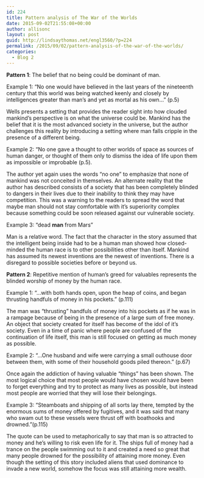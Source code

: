 ```yaml
---
id: 224
title: Pattern analysis of The War of the Worlds
date: 2015-09-02T21:55:08+00:00
author: allisonc
layout: post
guid: http://lindsaythomas.net/engl3560/?p=224
permalink: /2015/09/02/pattern-analysis-of-the-war-of-the-worlds/
categories:
  - Blog 2
---
```

**Pattern 1**: The belief that no being could be dominant of man.

Example 1: &#8220;No one would have believed in the last years of the nineteenth century that this world was being watched keenly and closely by intelligences greater than man&#8217;s and yet as mortal as his own&#8230;&#8221; (p.5)

Wells presents a setting that provides the reader sight into how clouded mankind&#8217;s perspective is on what the universe could be. Mankind has the belief that it is the most advanced society in the universe, but the author challenges this reality by introducing a setting where man falls cripple in the presence of a different being.

Example 2: &#8220;No one gave a thought to other worlds of space as sources of human danger, or thought of them only to dismiss the idea of life upon them as impossible or improbable (p.5).

The author yet again uses the words &#8220;no one&#8221; to emphasize that none of mankind was not conceited in themselves. An alternate reality that the author has described consists of a society that has been completely blinded to dangers in their lives due to their inability to think they may have competition. This was a warning to the readers to spread the word that maybe man should not stay comfortable with it&#8217;s superiority complex because something could be soon released against our vulnerable society.

Example 3: &#8220;dead **man** from Mars&#8221;

Man is a relative word. The fact that the character in the story assumed that the intelligent being inside had to be a human man showed how closed-minded the human race is to other possibilities other than itself. Mankind has assumed its newest inventions are the newest of inventions. There is a disregard to possible societies before or beyond us.

**Pattern 2**: Repetitive mention of human&#8217;s greed for valuables represents the blinded worship of money by the human race.

Example 1: &#8220;&#8230;with both hands open, upon the heap of coins, and began thrusting handfuls of money in his pockets.&#8221; (p.111)

The man was &#8220;thrusting&#8221; handfuls of money into his pockets as if he was in a rampage because of being in the presence of a large sum of free money. An object that society created for itself has become of the idol of it&#8217;s society. Even in a time of panic where people are confused of the continuation of life itself, this man is still focused on getting as much money as possible.

Example 2: &#8220;&#8230;One husband and wife were carrying a small outhouse door between them, with some of their household goods piled thereon.&#8221; (p.67)

Once again the addiction of having valuable &#8220;things&#8221; has been shown. The most logical choice that most people would have chosen would have been to forget everything and try to protect as many lives as possible, but instead most people are worried that they will lose their belongings.

Example 3: &#8220;Steamboats and shipping of all sorts lay there, tempted by the enormous sums of money offered by fugitives, and it was said that many who swam out to these vessels were thrust off with boathooks and drowned.&#8221;(p.115)

The quote can be used to metaphorically to say that man is so attracted to money and he&#8217;s willing to risk even life for it. The ships full of money had a trance on the people swimming out to it and created a need so great that many people drowned for the possibility of attaining more money. Even though the setting of this story included aliens that used dominance to invade a new world, somehow the focus was still attaining more wealth.

&nbsp;